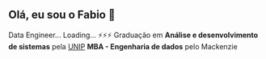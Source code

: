 ## Olá, eu sou o Fabio 👋
Data Engineer... Loading... ⚡⚡⚡
Graduação em **Análise e desenvolvimento de sistemas** pela [UNIP](https://www.unip.br/)
**MBA - Engenharia de dados** pelo Mackenzie

<!--
**FabioEmanoelDias/FabioEmanoelDias** is a ✨ _special_ ✨ repository because its `README.md` (this file) appears on your GitHub profile.

Here are some ideas to get you started:

- 🔭 I’m currently working on ...
- 🌱 I’m currently learning ...
- 👯 I’m looking to collaborate on ...
- 🤔 I’m looking for help with ...
- 💬 Ask me about ...
- 📫 How to reach me: ...
- 😄 Pronouns: ...
- ⚡ Fun fact: ...
-->
